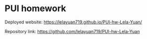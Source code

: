# PUI homework

Deployed website: https://lelayuan719.github.io/PUI-hw-Lela-Yuan/

Repository link: https://github.com/lelayuan719/PUI-hw-Lela-Yuan
